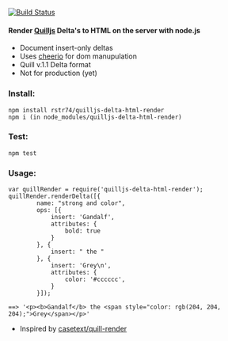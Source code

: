 [![Build Status](https://travis-ci.org/rstr74/quilljs-delta-html-render.svg?branch=master)](https://travis-ci.org/rstr74/quilljs-delta-html-render)

#### Render [Quilljs](http://quilljs.com/) Delta's to HTML on the server with node.js

- Document insert-only deltas
- Uses [cheerio](https://github.com/cheeriojs/cheerio) for dom manupulation
- Quill v.1.1 Delta format
- Not for production (yet)

### Install:
    npm install rstr74/quilljs-delta-html-render
    npm i (in node_modules/quilljs-delta-html-render)

### Test:
    npm test

### Usage:
    var quillRender = require('quilljs-delta-html-render');
    quillRender.renderDelta([{
            name: "strong and color",
            ops: [{
                insert: 'Gandalf',
                attributes: {
                    bold: true
                }
            }, {
                insert: " the "
            }, {
                insert: 'Grey\n',
                attributes: {
                    color: '#cccccc',
                }
            }]);

    ==> '<p><b>Gandalf</b> the <span style="color: rgb(204, 204, 204);">Grey</span></p>'


- Inspired by [casetext/quill-render](https://github.com/casetext/quill-render)

